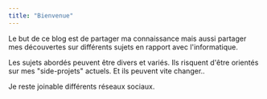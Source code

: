 ```yaml
---
title: "Bienvenue"
---
```


Le but de ce blog est de partager ma connaissance mais aussi partager mes découvertes sur différents sujets en rapport avec l'informatique.

Les sujets abordés peuvent être divers et variés. Ils risquent d'être orientés sur mes "side-projets" actuels. Et ils peuvent vite changer..

Je reste joinable différents réseaux sociaux.
